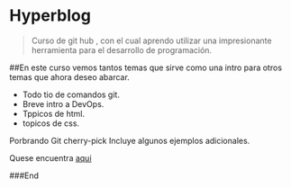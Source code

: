 # Hyperblog
>Curso de git hub , con el cual aprendo  utilizar una impresionante herramienta para el desarrollo de programación.

##En este curso vemos tantos temas que sirve como una intro para otros temas que 
ahora deseo abarcar.
* Todo tio de comandos git.
* Breve intro a DevOps.
* Tppicos de html.
* topicos de css.

Porbrando Git cherry-pick
Incluye algunos ejemplos adicionales.

Quese encuentra [aqui](https://platzi.com/clases/1557-git-github/)


###End